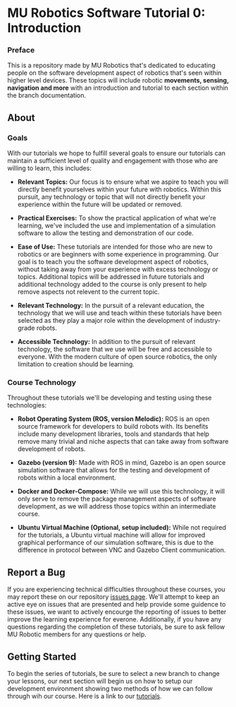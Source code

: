 # MU Robotics Software Tutorial 0: Introduction

### Preface
This is a repository made by MU Robotics that's dedicated to educating people on the software development aspect of robotics that's seen within higher level devices. These topics will include robotic **movements, sensing, navigation and more** with an introduction and tutorial to each section within the branch documentation.

## About

### Goals
With our tutorials we hope to fulfill several goals to ensure our tutorials can maintain a sufficient level of quality and engagement with those who are willing to learn, this includes:

- **Relevant Topics:** Our focus is to ensure what we aspire to teach you will directly benefit yourselves within your future with robotics. Within this pursuit, any technology or topic that will not directly benefit your experience within the future will be updated or removed.

- **Practical Exercises:** To show the practical application of what we're learning, we've included the use and implementation of a simulation software to allow the testing and demonstration of our code.

- **Ease of Use:** These tutorials are intended for those who are new to robotics or are beginners with some experience in programming. Our goal is to teach you the software development aspect of robotics, without taking away from your experience with excess technology or topics. Additional topics will be addressed in future tutorials and additional technology added to the course is only present to help remove aspects not relevent to the current topic.

- **Relevant Technology:** In the pursuit of a relevant education, the technology that we will use and teach within these tutorials have been selected as they play a major role within the development of industry-grade robots.

- **Accessible Technology:** In addition to the pursuit of relevant technology, the software that we use will be free and accessible to everyone. With the modern culture of open source robotics, the only limitation to creation should be learning.

### Course Technology
Throughout these tutorials we'll be developing and testing using these technologies:

- **Robot Operating System (ROS, version Melodic):** ROS is an open source framework for developers to build robots with. Its benefits include many development libraries, tools and standards that help remove many trivial and niche aspects that can take away from software development of robots.

- **Gazebo (version 9):** Made with ROS in mind, Gazebo is an open source simulation software that allows for the testing and development of robots within a local environment.

- **Docker and Docker-Compose:** While we will use this technology, it will only serve to remove the package management aspects of software development, as we will address those topics within an intermediate course.

- **Ubuntu Virtual Machine (Optional, setup included):** While not required for the tutorials, a Ubuntu virtual machine will allow for improved graphical performance of our simulation software, this is due to the difference in protocol between VNC and Gazebo Client communication.

## Report a Bug
If you are experiencing technical difficulties throughout these courses, you may report these on our repository [issues page](https://github.com/MURobotics/GZROS-Software-Tutorials/issues). We'll attempt to keep an active eye on issues that are presented and help provide some guidence to these issues, we want to actively encourge the reporting of issues to better improve the learning experience for everone. Additionally, if you have any questions regarding the completion of these tutorials, be sure to ask fellow MU Robotic members for any questions or help.

## Getting Started
To begin the series of tutorials, be sure to select a new branch to change your lessons, our next section will begin us on how to setup our development environment showing two methods of how we can follow through wih our course. Here is a link to our [tutorials](https://github.com/MURobotics/GZROS-Software-Tutorials/branches/all).
